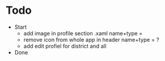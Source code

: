 # Todo

* Start 
  * add image in profile section .xaml name+type =
  * remove icon from whole app in header name+type = ?
  * add edit profiel for district and all 
* Done
